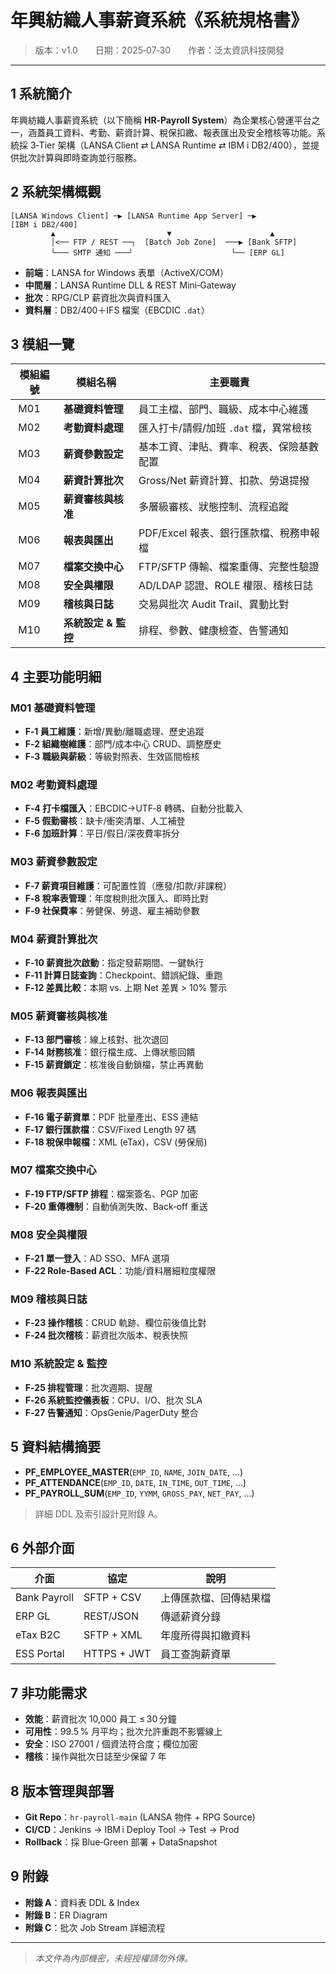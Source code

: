 # 年興紡織人事薪資系統《系統規格書》

> 版本：v1.0  日期：2025‑07‑30  作者：泛太資訊科技開發

---

## 1 系統簡介

年興紡織人事薪資系統（以下簡稱 **HR‑Payroll System**）為企業核心營運平台之一，涵蓋員工資料、考勤、薪資計算、稅保扣繳、報表匯出及安全稽核等功能。系統採 3‑Tier 架構（LANSA Client ⇄ LANSA Runtime ⇄ IBM i DB2/400），並提供批次計算與即時查詢並行服務。

## 2 系統架構概觀

```
[LANSA Windows Client] ─▶ [LANSA Runtime App Server] ─▶ [IBM i DB2/400]
         ▲                         ▼                      ▲
         │<── FTP / REST ──┐  [Batch Job Zone]  ───▶ [Bank SFTP]
         └─── SMTP 通知 ───┘                      └── [ERP GL]
```

- **前端**：LANSA for Windows 表單（ActiveX/COM）
- **中間層**：LANSA Runtime DLL & REST Mini‑Gateway
- **批次**：RPG/CLP 薪資批次與資料匯入
- **資料層**：DB2/400＋IFS 檔案（EBCDIC `.dat`）

## 3 模組一覽

| 模組編號 | 模組名稱          | 主要職責                     |
| ---- | ------------- | ------------------------ |
|  M01 | **基礎資料管理**    | 員工主檔、部門、職級、成本中心維護        |
|  M02 | **考勤資料處理**    | 匯入打卡/請假/加班 `.dat` 檔，異常檢核 |
|  M03 | **薪資參數設定**    | 基本工資、津貼、費率、稅表、保險基數配置     |
|  M04 | **薪資計算批次**    | Gross/Net 薪資計算、扣款、勞退提撥   |
|  M05 | **薪資審核與核准**   | 多層級審核、狀態控制、流程追蹤          |
|  M06 | **報表與匯出**     | PDF/Excel 報表、銀行匯款檔、稅務申報檔 |
|  M07 | **檔案交換中心**    | FTP/SFTP 傳輸、檔案重傳、完整性驗證   |
|  M08 | **安全與權限**     | AD/LDAP 認證、ROLE 權限、稽核日誌  |
|  M09 | **稽核與日誌**     | 交易與批次 Audit Trail、異動比對   |
|  M10 | **系統設定 & 監控** | 排程、參數、健康檢查、告警通知          |

## 4 主要功能明細

### M01 基礎資料管理

- **F‑1 員工維護**：新增/異動/離職處理、歷史追蹤
- **F‑2 組織樹維護**：部門/成本中心 CRUD、調整歷史
- **F‑3 職級與薪級**：等級對照表、生效區間檢核

### M02 考勤資料處理

- **F‑4 打卡檔匯入**：EBCDIC→UTF‑8 轉碼、自動分批載入
- **F‑5 假勤審核**：缺卡/衝突清單、人工補登
- **F‑6 加班計算**：平日/假日/深夜費率拆分

### M03 薪資參數設定

- **F‑7 薪資項目維護**：可配置性質（應發/扣款/非課稅）
- **F‑8 稅率表管理**：年度稅則批次匯入、即時比對
- **F‑9 社保費率**：勞健保、勞退、雇主補助參數

### M04 薪資計算批次

- **F‑10 薪資批次啟動**：指定發薪期間、一鍵執行
- **F‑11 計算日誌查詢**：Checkpoint、錯誤紀錄、重跑
- **F‑12 差異比較**：本期 vs. 上期 Net 差異 > 10% 警示

### M05 薪資審核與核准

- **F‑13 部門審核**：線上核對、批次退回
- **F‑14 財務核准**：銀行檔生成、上傳狀態回饋
- **F‑15 薪資鎖定**：核准後自動鎖檔，禁止再異動

### M06 報表與匯出

- **F‑16 電子薪資單**：PDF 批量產出、ESS 連結
- **F‑17 銀行匯款檔**：CSV/Fixed Length 97 碼
- **F‑18 稅保申報檔**：XML (eTax)，CSV (勞保局)

### M07 檔案交換中心

- **F‑19 FTP/SFTP 排程**：檔案簽名、PGP 加密
- **F‑20 重傳機制**：自動偵測失敗、Back‑off 重送

### M08 安全與權限

- **F‑21 單一登入**：AD SSO、MFA 選項
- **F‑22 Role‑Based ACL**：功能/資料層細粒度權限

### M09 稽核與日誌

- **F‑23 操作稽核**：CRUD 軌跡、欄位前後值比對
- **F‑24 批次稽核**：薪資批次版本、稅表快照

### M10 系統設定 & 監控

- **F‑25 排程管理**：批次週期、提醒
- **F‑26 系統監控儀表板**：CPU、I/O、批次 SLA
- **F‑27 告警通知**：OpsGenie/PagerDuty 整合

## 5 資料結構摘要

- **PF\_EMPLOYEE\_MASTER**(`EMP_ID`, `NAME`, `JOIN_DATE`, …)
- **PF\_ATTENDANCE**(`EMP_ID`, `DATE`, `IN_TIME`, `OUT_TIME`, …)
- **PF\_PAYROLL\_SUM**(`EMP_ID`, `YYMM`, `GROSS_PAY`, `NET_PAY`, …)

> 詳細 DDL 及索引設計見附錄 A。

## 6 外部介面

| 介面           | 協定          | 說明          |
| ------------ | ----------- | ----------- |
| Bank Payroll | SFTP + CSV  | 上傳匯款檔、回傳結果檔 |
| ERP GL       | REST/JSON   | 傳遞薪資分錄      |
| eTax B2C     | SFTP + XML  | 年度所得與扣繳資料   |
| ESS Portal   | HTTPS + JWT | 員工查詢薪資單     |

## 7 非功能需求

- **效能**：薪資批次 10,000 員工 ≤ 30 分鐘
- **可用性**：99.5 % 月平均；批次允許重跑不影響線上
- **安全**：ISO 27001 / 個資法符合度；欄位加密
- **稽核**：操作與批次日誌至少保留 7 年

## 8 版本管理與部署

- **Git Repo**：`hr-payroll-main` (LANSA 物件 + RPG Source)
- **CI/CD**：Jenkins → IBM i Deploy Tool → Test → Prod
- **Rollback**：採 Blue‑Green 部署 + DataSnapshot

## 9 附錄

- **附錄 A**：資料表 DDL & Index
- **附錄 B**：ER Diagram
- **附錄 C**：批次 Job Stream 詳細流程

---

> *本文件為內部機密，未經授權請勿外傳。*

